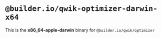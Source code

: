 # `@builder.io/qwik-optimizer-darwin-x64`

This is the **x86_64-apple-darwin** binary for `@builder.io/qwik/optimizer`
